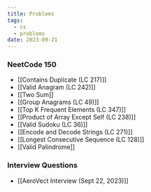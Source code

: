 ```yaml
---
title: Problems
tags:
  - cs
  - problems
date: 2023-09-21
---
```

### NeetCode 150
- [[Contains Duplicate (LC 217)]]
- [[Valid Anagram (LC 242)]]
- [[Two Sum]]
- [[Group Anagrams (LC 49)]]
- [[Top K Frequent Elements (LC 347)]]
- [[Product of Array Except Self (LC 238)]]
- [[Valid Sudoku (LC 36)]]
- [[Encode and Decode Strings (LC 271)]]
- [[Longest Consecutive Sequence (LC 128)]]
- [[Valid Palindrome]]

### Interview Questions
- [[AeroVect Interview (Sept 22, 2023)]]